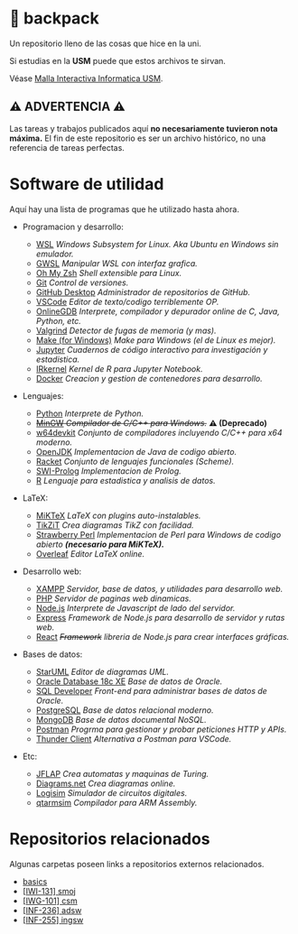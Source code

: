 # 🎒 backpack

Un repositorio lleno de las cosas que hice en la uni.

Si estudias en la **USM** puede que estos archivos te sirvan.

Véase [Malla Interactiva Informatica USM](https://mallas.labcomp.cl/).

## ⚠ ADVERTENCIA ⚠

Las tareas y trabajos publicados aquí **no necesariamente tuvieron nota máxima.**
El fin de este repositorio es ser un archivo histórico, no una referencia de
tareas perfectas.

# Software de utilidad

Aquí hay una lista de programas que he utilizado hasta ahora.

* Programacion y desarrollo:
  * [WSL](https://ubuntu.com/wsl) *Windows Subsystem for Linux. Aka Ubuntu en Windows sin emulador.*
  * [GWSL](https://opticos.github.io/gwsl/) *Manipular WSL con interfaz grafica.*
  * [Oh My Zsh](https://ohmyz.sh/#install) *Shell extensible para Linux.*
  * [Git](https://git-scm.com/) *Control de versiones.*
  * [GitHub Desktop](https://desktop.github.com/) *Administrador de repositorios de GitHub.*
  * [VSCode](https://code.visualstudio.com/) *Editor de texto/codigo terriblemente OP.*
  * [OnlineGDB](https://www.onlinegdb.com/) *Interprete, compilador y depurador online de C, Java, Python, etc.*
  * [Valgrind](https://valgrind.org/) *Detector de fugas de memoria (y mas).*
  * [Make (for Windows)](https://github.com/CarlosSiles67/Make_3.81) *Make para Windows (el de Linux es mejor).*
  * [Jupyter](https://jupyter.org/) *Cuadernos de código interactivo para investigación y estadistica.*
  * [IRkernel](https://irkernel.github.io/) *Kernel de R para Jupyter Notebook.*
  * [Docker](https://www.docker.com/) *Creacion y gestion de contenedores para desarrollo.*

* Lenguajes:
  * [Python](https://www.python.org/downloads/) *Interprete de Python.*
  * ~~[MinGW](https://sourceforge.net/projects/mingw/) *Compilador de C/C++ para Windows.*~~ **⚠ (Deprecado)**
  * [w64devkit](https://github.com/skeeto/w64devkit) *Conjunto de compiladores incluyendo C/C++ para x64 moderno.*
  * [OpenJDK](https://jdk.java.net/archive/) *Implementacion de Java de codigo abierto.*
  * [Racket](https://download.racket-lang.org/) *Conjunto de lenguajes funcionales (Scheme).*
  * [SWI-Prolog](https://www.swi-prolog.org/Download.html) *Implementacion de Prolog.*
  * [R](https://www.r-project.org/) *Lenguaje para estadistica y analisis de datos.*

* LaTeX:
  * [MiKTeX](https://miktex.org/download) *LaTeX con plugins auto-instalables.*
  * [TikZiT](https://tikzit.github.io/) *Crea diagramas TikZ con facilidad.*
  * [Strawberry Perl](https://strawberryperl.com/) *Implementacion de Perl para Windows de codigo abierto **(necesario para MiKTeX).***
  * [Overleaf](https://es.overleaf.com/) *Editor LaTeX online.*

* Desarrollo web:
  * [XAMPP](https://www.apachefriends.org/es/index.html) *Servidor, base de datos, y utilidades para desarrollo web.*
  * [PHP](https://www.php.net/) *Servidor de paginas web dinamicas.*
  * [Node.js](https://nodejs.org/en/) *Interprete de Javascript de lado del servidor.*
  * [Express](https://expressjs.com/) *Framework de Node.js para desarrollo de servidor y rutas web.*
  * [React](https://reactjs.org/) *~~Framework~~ libreria de Node.js para crear interfaces gráficas.*

* Bases de datos:
  * [StarUML](https://staruml.io/) *Editor de diagramas UML.*
  * [Oracle Database 18c XE](https://www.oracle.com/database/technologies/xe18c-downloads.html) *Base de datos de Oracle.*
  * [SQL Developer](https://www.oracle.com/tools/downloads/sqldev-downloads.html) *Front-end para administrar bases de datos de Oracle.*
  * [PostgreSQL](https://www.postgresql.org/) *Base de datos relacional moderno.*
  * [MongoDB](https://www.mongodb.com/) *Base de datos documental NoSQL.*
  * [Postman](https://www.postman.com/) *Progrma para gestionar y probar peticiones HTTP y APIs.*
  * [Thunder Client](https://www.thunderclient.com/) *Alternativa a Postman para VSCode.*

* Etc:
  * [JFLAP](https://github.com/moxwel/backpack/tree/main/5%20%5BINF-155%5D%20Informatica%20Teorica/JFLAP) *Crea automatas y maquinas de Turing.*
  * [Diagrams.net](https://app.diagrams.net/) *Crea diagramas online.*
  * [Logisim](https://github.com/moxwel/backpack/tree/main/11%20%5BINF-245%5D%20Arquitectura%20de%20Computadores/Logisim) *Simulador de circuitos digitales.*
  * [qtarmsim](https://pypi.org/project/qtarmsim/) *Compilador para ARM Assembly.*

# Repositorios relacionados

Algunas carpetas poseen links a repositorios externos relacionados.

* [basics](https://github.com/moxwel/basics)
* [[IWI-131] smoj](https://github.com/moxwel/utfsm-smoj)
* [[IWG-101] csm](https://github.com/moxwel/csm)
* [[INF-236] adsw](https://github.com/moxwel/utfsm-adsw)
* [[INF-255] ingsw](https://github.com/moxwel/utfsm-ingsw)
